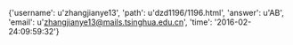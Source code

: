 {'username': u'zhangjianye13', 'path': u'dzd1196/1196.html', 'answer': u'AB', 'email': u'zhangjianye13@mails.tsinghua.edu.cn', 'time': '2016-02-24:09:59:32'}